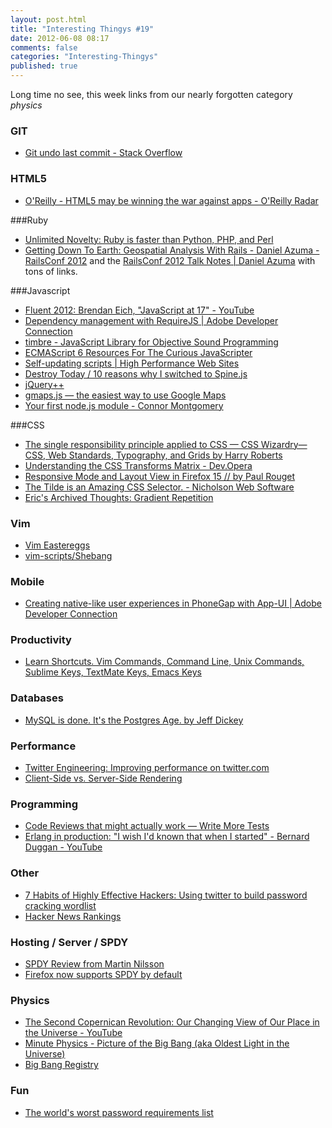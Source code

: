 ```yaml
---
layout: post.html
title: "Interesting Thingys #19"
date: 2012-06-08 08:17
comments: false
categories: "Interesting-Thingys"
published: true
---
```


Long time no see, this week links from our nearly forgotten category _physics_
<!-- More -->

### GIT
- [Git undo last commit - Stack Overflow](http://stackoverflow.com/questions/927358/git-undo-last-commit?newsletter=1&nlcode=28472%7c4563)

### HTML5
- [O&#39;Reilly - HTML5 may be winning the war against apps - O&#39;Reilly Radar](http://radar.oreilly.com/2012/06/html5-apps-datajournalism-doj-lawsuit.html)

###Ruby
- [Unlimited Novelty: Ruby is faster than Python, PHP, and Perl](http://www.unlimitednovelty.com/2012/06/ruby-is-faster-than-python-php-and-perl.html)
- [Getting Down To Earth: Geospatial Analysis With Rails - Daniel Azuma - RailsConf 2012](http://confreaks.com/videos/856-railsconf2012-getting-down-to-earth-geospatial-analysis-with-rails) and the [RailsConf 2012 Talk Notes | Daniel Azuma](http://www.daniel-azuma.com/blog/archives/256) with tons of links.

###Javascript
- [Fluent 2012: Brendan Eich, &quot;JavaScript at 17&quot; - YouTube](http://www.youtube.com/watch?v=Rj49rmc01Hs)
- [Dependency management with RequireJS | Adobe Developer Connection](http://www.adobe.com/devnet/html5/articles/javascript-architecture-requirejs-dependency-management.html?utm_source=javascriptweekly&utm_medium=email)
- [timbre - JavaScript Library for Objective Sound Programming](http://mohayonao.github.com/timbre/)
- [ECMAScript 6 Resources For The Curious JavaScripter](http://addyosmani.com/blog/ecmascript-6-resources-for-the-curious-javascripter/)
- [Self-updating scripts | High Performance Web Sites](http://www.stevesouders.com/blog/2012/05/22/self-updating-scripts/)
- [Destroy Today / 10 reasons why I switched to Spine.js](http://destroytoday.com/blog/reasons-for-spinejs/)
- [jQuery++](http://jquerypp.com/)
- [gmaps.js — the easiest way to use Google Maps](http://hpneo.github.com/gmaps/examples.html)
- [Your first node.js module - Connor Montgomery](http://cnnr.me/b/2012/05/your-first-node-dot-js-module/)

###CSS
- [The single responsibility principle applied to CSS — CSS Wizardry—CSS, Web Standards, Typography, and Grids by Harry Roberts](http://csswizardry.com/2012/04/the-single-responsibility-principle-applied-to-css/)
- [Understanding the CSS Transforms Matrix - Dev.Opera](http://dev.opera.com/articles/view/understanding-the-css-transforms-matrix/)
- [Responsive Mode and Layout View in Firefox 15 // by Paul Rouget](http://paulrouget.com/e/devtoolsupdate/)
- [The Tilde is an Amazing CSS Selector. - Nicholson Web Software](http://nicholsonws.com/archive/the-tilde-is-an-amazing-css-selector)
- [Eric&#39;s Archived Thoughts: Gradient Repetition](http://meyerweb.com/eric/thoughts/2012/05/31/gradient-repetition/)

### Vim
- [Vim Eastereggs](http://vim.wikia.com/wiki/Best_Vim_Tips#Easter_eggs)
- [vim-scripts/Shebang](https://github.com/vim-scripts/Shebang)

### Mobile
- [Creating native-like user experiences in PhoneGap with App-UI | Adobe Developer Connection](http://www.adobe.com/devnet/html5/articles/native-like-ux-phonegap-app-ui.html)

### Productivity
- [Learn Shortcuts. Vim Commands, Command Line, Unix Commands, Sublime Keys, TextMate Keys, Emacs Keys](https://www.shortcutfoo.com/)

### Databases
- [MySQL is done. It&#39;s the Postgres Age. by Jeff Dickey](http://dickey.xxx/mysql-is-done-it-s-the-postgres-age)

### Performance
- [Twitter Engineering: Improving performance on twitter.com](http://engineering.twitter.com/2012/05/improving-performance-on-twittercom.html)
- [Client-Side vs. Server-Side Rendering](http://openmymind.net/2012/5/30/Client-Side-vs-Server-Side-Rendering/)

### Programming
- [Code Reviews that might actually work — Write More Tests](http://www.writemoretests.com/2012/06/code-reviews-that-might-actually-work.html)
- [Erlang in production: &quot;I wish I&#39;d known that when I started&quot; - Bernard Duggan - YouTube](https://www.youtube.com/watch?v=G0eBDWigORY&feature=related)

### Other
- [7 Habits of Highly Effective Hackers: Using twitter to build password cracking wordlist](http://7habitsofhighlyeffectivehackers.blogspot.com.au/2012/05/using-twitter-to-build-password.html)
- [Hacker News Rankings](http://hnrankings.info/)

### Hosting / Server / SPDY
- [SPDY Review from Martin Nilsson](http://lists.w3.org/Archives/Public/ietf-http-wg/2012AprJun/0498)
- [Firefox now supports SPDY by default](http://www.mozilla.org/en-US/firefox/13.0/releasenotes/)

### Physics
- [The Second Copernican Revolution: Our Changing View of Our Place in the Universe - YouTube](http://www.youtube.com/watch?v=og2fHSyWcJI)
- [Minute Physics - Picture of the Big Bang (aka Oldest Light in the Universe)](http://www.youtube.com/watch?v=_mZQ-5-KYHw)
- [Big Bang Registry](http://www.bigbangregistry.com/)


### Fun
- [The world&#39;s worst password requirements list](http://kottke.org/12/06/the-worlds-worst-password-requirements-list)

